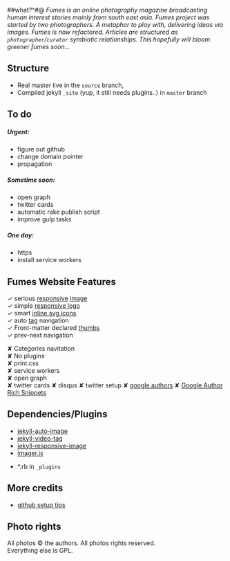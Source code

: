 ##what?^#@
_Fumes is an online photography magazine broadcasting human interest stories mainly from south east asia._ 
_Fumes project was started by two photographers. A metaphor to play with, delivering ideas via images._
_Fumes is now refactored. Articles are structured as `photographer`/`curator`   symbiotic relationships. This hopefully will bloom greener fumes soon..._


## Structure
- Real master live in the ` source ` branch, 
- Compiled jekyll ` _site ` (yup, it still needs plugins..) in ` master ` branch


## To do

##### Urgent:
- figure out github 
- change domain pointer 
- propagation

##### Sometime soon:
- open graph
- twitter cards
- automatic rake publish script
- improve gulp tasks

##### One day:
- https
- install service workers


## Fumes Website Features  
✓ serious [responsive](https://github.com/wildlyinaccurate/jekyll-responsive-image) [image](https://github.com/BBC-News/Imager.js/)  
✓ simple [responsive logo](http://codepen.io/rokma/full/pJBXbg/)  
✓ smart [inline svg icons](https://github.com/eduardoboucas/eduardoboucas.github.io/tree/master/_includes/svg)  
✓ auto [tag](http://geoexamples.com/other/2015/06/04/Jekyll-tags-plugin-gh-pages.html) navigation  
✓ Front-matter declared [thumbs](https://github.com/merlos/jekyll-auto-image)  
✓ prev-next navigation  


✘ Categories navitation  
✘ No plugins  
✘ print.css  
✘ service workers  
✘ open graph  
✘ twitter cards
✘ disqus
✘ twitter setup
✘ [google authors](http://milanaryal.com/2015/integrating-social-meta-tags-into-jekyll/#integrating-google-authorship-into-jekyll)
✘ [Google Author Rich Snippets](http://davidensinger.com/2013/05/setting-up-google-author-rich-snippets/)

## Dependencies/Plugins
- [jekyll-auto-image](https://github.com/merlos/jekyll-auto-image)
- [jekyll-video-tag](https://github.com/danbee/jekyll-video-tag ) 
- [jekyll-responsive-image](https://github.com/wildlyinaccurate/jekyll-responsive-image) 
- [imager.js](https://github.com/BBC-News/Imager.js/)
+ *.rb in ` _plugins ` 

## More credits
- [github setup tips](http://ixti.net/software/2013/01/28/using-jekyll-plugins-on-github-pages.html)


## Photo rights
All photos © the authors. All photos rights reserved.  
Everything else is GPL.


